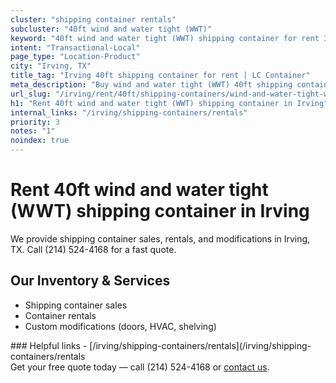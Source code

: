 ```yaml
---
cluster: "shipping container rentals"
subcluster: "40ft wind and water tight (WWT)"
keyword: "40ft wind and water tight (WWT) shipping container for rent Irving, TX"
intent: "Transactional-Local"
page_type: "Location-Product"
city: "Irving, TX"
title_tag: "Irving 40ft shipping container for rent | LC Container"
meta_description: "Buy wind and water tight (WWT) 40ft shipping container rent with local delivery in Irving, TX. LC Container — local Since 2003. Request a fast quote today."
url_slug: "/irving/rent/40ft/shipping-containers/wind-and-water-tight-wwt"
h1: "Rent 40ft wind and water tight (WWT) shipping container in Irving"
internal_links: "/irving/shipping-containers/rentals"
priority: 3
notes: "1"
noindex: true
---
```


# Rent 40ft wind and water tight (WWT) shipping container in Irving

We provide shipping container sales, rentals, and modifications in Irving, TX. Call (214) 524-4168 for a fast quote.

## Our Inventory & Services
- Shipping container sales
- Container rentals
- Custom modifications (doors, HVAC, shelving)

<div data-section="internal-links">
### Helpful links
- [/irving/shipping-containers/rentals](/irving/shipping-containers/rentals
</div>

<div data-section="cta">
Get your free quote today — call (214) 524-4168 or <a href="/contact">contact us</a>.
</div>

<script type="application/ld+json">{"@context":"https://schema.org","@type":"FAQPage","mainEntity":[{"@type":"Question","name":"How much does delivery cost in Irving, TX?","acceptedAnswer":{"@type":"Answer","text":"Delivery costs vary by distance and container size. Most deliveries in Irving, TX range from $150-$300. Call (214) 524-4168 for an exact quote based on your specific location."}},{"@type":"Question","name":"Do you offer financing or payment plans?","acceptedAnswer":{"@type":"Answer","text":"We accept major credit cards, checks, and can discuss commercial terms for bulk purchases. Call (214) 524-4168 to discuss options."}},{"@type":"Question","name":"Can you customize containers in Irving, TX?","acceptedAnswer":{"@type":"Answer","text":"Yes — we perform modifications like doors, HVAC, insulation, and shelving. Request a custom quote at (214) 524-4168 or via our contact form."}}]}</script>
